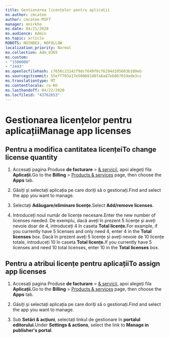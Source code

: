 ```yaml
---
title: Gestionarea licențelor pentru aplicații
ms.author: cmcatee
author: cmcatee-MSFT
manager: mnirkhe
ms.date: 04/21/2020
ms.audience: Admin
ms.topic: article
ROBOTS: NOINDEX, NOFOLLOW
localization_priority: Normal
ms.collection: Adm_O365
ms.custom:
- "1500008"
- "2443"
ms.openlocfilehash: c7656c23142f9dcf649f0cf6294d105603b109eb
ms.sourcegitcommit: 55eff703a17e500681d8fa6a87eb067019ade3cc
ms.translationtype: MT
ms.contentlocale: ro-RO
ms.lasthandoff: 04/22/2020
ms.locfileid: "43762653"
---
```

# <a name="manage-app-licenses"></a><span data-ttu-id="d361f-102">Gestionarea licențelor pentru aplicații</span><span class="sxs-lookup"><span data-stu-id="d361f-102">Manage app licenses</span></span>

## <a name="to-change-license-quantity"></a><span data-ttu-id="d361f-103">Pentru a modifica cantitatea licenței</span><span class="sxs-lookup"><span data-stu-id="d361f-103">To change license quantity</span></span>

1. <span data-ttu-id="d361f-104">Accesați pagina Produse **de facturare** > [& servicii,](https://go.microsoft.com/fwlink/p/?linkid=842054) apoi alegeți fila **Aplicații.**</span><span class="sxs-lookup"><span data-stu-id="d361f-104">Go to the **Billing** > [Products & services](https://go.microsoft.com/fwlink/p/?linkid=842054) page, then choose the **Apps** tab.</span></span>

2. <span data-ttu-id="d361f-105">Găsiți și selectați aplicația pe care doriți să o gestionați.</span><span class="sxs-lookup"><span data-stu-id="d361f-105">Find and select the app you want to manage.</span></span>  

3. <span data-ttu-id="d361f-106">Selectați **Adăugare/eliminare licențe**.</span><span class="sxs-lookup"><span data-stu-id="d361f-106">Select **Add/remove licenses**.</span></span>

4. <span data-ttu-id="d361f-107">Introduceți noul număr de licențe necesare.</span><span class="sxs-lookup"><span data-stu-id="d361f-107">Enter the new number of licenses needed.</span></span> <span data-ttu-id="d361f-108">De exemplu, dacă aveți în prezent 5 licențe și aveți nevoie doar de 4, introduceți 4 în caseta **Total licențe.**</span><span class="sxs-lookup"><span data-stu-id="d361f-108">For example, if you currently have 5 licenses and only need 4, enter 4 in the **Total licenses** box.</span></span> <span data-ttu-id="d361f-109">Dacă în prezent aveți 5 licențe și aveți nevoie de 10 licențe totale, introduceți 10 în caseta **Total licențe.**</span><span class="sxs-lookup"><span data-stu-id="d361f-109">If you currently have 5 licenses and need 10 total licenses, enter 10 in the **Total licenses** box.</span></span>

## <a name="to-assign-app-licenses"></a><span data-ttu-id="d361f-110">Pentru a atribui licențe pentru aplicații</span><span class="sxs-lookup"><span data-stu-id="d361f-110">To assign app licenses</span></span>

1. <span data-ttu-id="d361f-111">Accesați pagina Produse **de facturare** > [& servicii,](https://go.microsoft.com/fwlink/p/?linkid=842054) apoi alegeți fila **Aplicații.**</span><span class="sxs-lookup"><span data-stu-id="d361f-111">Go to the **Billing** > [Products & services](https://go.microsoft.com/fwlink/p/?linkid=842054) page, then choose the **Apps** tab.</span></span>

2. <span data-ttu-id="d361f-112">Găsiți și selectați aplicația pe care doriți să o gestionați.</span><span class="sxs-lookup"><span data-stu-id="d361f-112">Find and select the app you want to manage.</span></span>  

3. <span data-ttu-id="d361f-113">Sub **Setări & acțiuni**, selectați linkul de gestionare în **portalul editorului**.</span><span class="sxs-lookup"><span data-stu-id="d361f-113">Under **Settings & actions**, select the link to **Manage in publisher's portal**.</span></span>